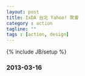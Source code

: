 ```yaml
---
layout: post
title: IxDA 台北 Yahoo! 聚會
category : action
tagline: ""
tags : [action, design]
---
```

{% include JB/setup %}

### 2013-03-16
